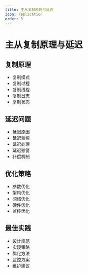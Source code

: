 ```yaml
---
title: 主从复制原理与延迟
icon: replication
order: 3
---
```


# 主从复制原理与延迟

## 复制原理
- 复制模式
- 复制过程
- 复制线程
- 复制日志
- 复制状态

## 延迟问题
- 延迟原因
- 延迟监控
- 延迟处理
- 延迟预警
- 补偿机制

## 优化策略
- 参数优化
- 架构优化
- 网络优化
- 硬件优化
- 监控优化

## 最佳实践
- 设计规范
- 实现策略
- 优化方法
- 监控方案
- 维护建议
